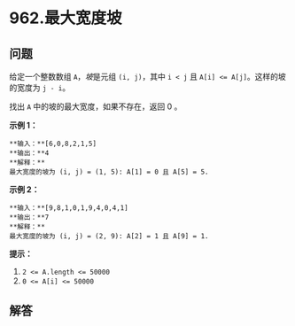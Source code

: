 # 962.最大宽度坡

## 问题

给定一个整数数组 `A`，*坡*是元组 `(i, j)`，其中 `i < j` 且 `A[i] <= A[j]`。这样的坡的宽度为 `j - i`。

找出 `A` 中的坡的最大宽度，如果不存在，返回 0 。

**示例 1：**

```
**输入：**[6,0,8,2,1,5]
**输出：**4
**解释：**
最大宽度的坡为 (i, j) = (1, 5): A[1] = 0 且 A[5] = 5.

```

**示例 2：**

```
**输入：**[9,8,1,0,1,9,4,0,4,1]
**输出：**7
**解释：**
最大宽度的坡为 (i, j) = (2, 9): A[2] = 1 且 A[9] = 1.

```

**提示：**

1. `2 <= A.length <= 50000`
2. `0 <= A[i] <= 50000`



## 解答

